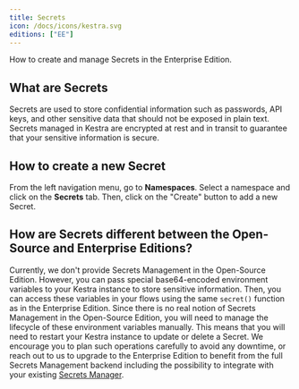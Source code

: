 ```yaml
---
title: Secrets
icon: /docs/icons/kestra.svg
editions: ["EE"]
---
```


How to create and manage Secrets in the Enterprise Edition.

## What are Secrets

Secrets are used to store confidential information such as passwords, API keys, and other sensitive data that should not be exposed in plain text. Secrets managed in Kestra are encrypted at rest and in transit to guarantee that your sensitive information is secure.

## How to create a new Secret

From the left navigation menu, go to **Namespaces**. Select a namespace and click on the **Secrets** tab. Then, click on the "Create" button to add a new Secret.

## How are Secrets different between the Open-Source and Enterprise Editions?

Currently, we don't provide Secrets Management in the Open-Source Edition. However, you can pass special base64-encoded environment variables to your Kestra instance to store sensitive information. Then, you can access these variables in your flows using the same `secret()` function as in the Enterprise Edition. Since there is no real notion of Secrets Management in the Open-Source Edition, you will need to manage the lifecycle of these environment variables manually. This means that you will need to restart your Kestra instance to update or delete a Secret. We encourage you to plan such operations carefully to avoid any downtime, or reach out to us to upgrade to the Enterprise Edition to benefit from the full Secrets Management backend including the possibility to integrate with your existing [Secrets Manager](./secrets-manager.md).

